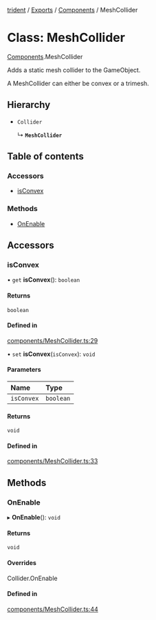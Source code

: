 [trident](../README.md) / [Exports](../modules.md) / [Components](../modules/Components.md) / MeshCollider

# Class: MeshCollider

[Components](../modules/Components.md).MeshCollider

Adds a static mesh collider to the GameObject.

A MeshCollider can either be convex or a trimesh.

## Hierarchy

- `Collider`

  ↳ **`MeshCollider`**

## Table of contents

### Accessors

- [isConvex](Components.MeshCollider.md#isconvex)

### Methods

- [OnEnable](Components.MeshCollider.md#onenable)

## Accessors

### isConvex

• `get` **isConvex**(): `boolean`

#### Returns

`boolean`

#### Defined in

[components/MeshCollider.ts:29](https://github.com/AIFanatic/Trident/blob/3ffcf38/src/components/MeshCollider.ts#L29)

• `set` **isConvex**(`isConvex`): `void`

#### Parameters

| Name | Type |
| :------ | :------ |
| `isConvex` | `boolean` |

#### Returns

`void`

#### Defined in

[components/MeshCollider.ts:33](https://github.com/AIFanatic/Trident/blob/3ffcf38/src/components/MeshCollider.ts#L33)

## Methods

### OnEnable

▸ **OnEnable**(): `void`

#### Returns

`void`

#### Overrides

Collider.OnEnable

#### Defined in

[components/MeshCollider.ts:44](https://github.com/AIFanatic/Trident/blob/3ffcf38/src/components/MeshCollider.ts#L44)
